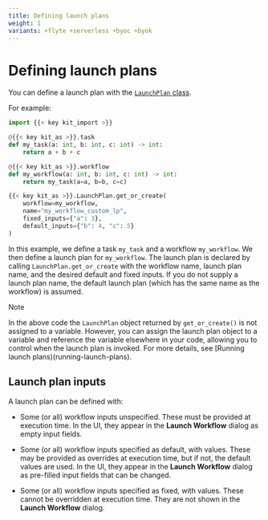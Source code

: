 ```yaml
---
title: Defining launch plans
weight: 1
variants: +flyte +serverless +byoc +byok
---
```


# Defining launch plans

You can define a launch plan with the [`LaunchPlan` class]().
<!-- TODO: Add link to API -->

For example:

```python
import {{< key kit_import >}}

@{{< key kit_as >}}.task
def my_task(a: int, b: int, c: int) -> int:
    return a + b + c

@{{< key kit_as >}}.workflow
def my_workflow(a: int, b: int, c: int) -> int:
    return my_task(a=a, b=b, c=c)

{{< key kit_as >}}.LaunchPlan.get_or_create(
    workflow=my_workflow,
    name="my_workflow_custom_lp",
    fixed_inputs={"a": 3},
    default_inputs={"b": 4, "c": 5}
)
```

In this example, we define a task `my_task` and a workflow `my_workflow`.
We then define a launch plan for `my_workflow`.
The launch plan is declared by calling `LaunchPlan.get_or_create` with the workflow name, launch plan name, and the desired default and fixed inputs. If you do not supply a launch plan name, the default launch plan (which has the same name as the workflow) is assumed.

> [!NOTE]
> In the above code the `LaunchPlan` object returned by `get_or_create()` is not assigned to a variable.
> However, you can assign the launch plan object to a variable and reference the variable elsewhere in your code, allowing you to control when the launch plan is invoked. For more details, see [Running launch plans)(running-launch-plans).

## Launch plan inputs

A launch plan can be defined with:

* Some (or all) workflow inputs unspecified.
  These must be provided at execution time.
  In the UI, they appear in the **Launch Workflow** dialog as empty input fields.

* Some (or all) workflow inputs specified as default, with values.
  These may be provided as overrides at execution time, but if not, the default values are used.
  In the UI, they appear in the **Launch Workflow** dialog as pre-filled input fields that can be changed.

* Some (or all) workflow inputs specified as fixed, with values.
  These cannot be overridden at execution time.
  They are not shown in the **Launch Workflow** dialog.

